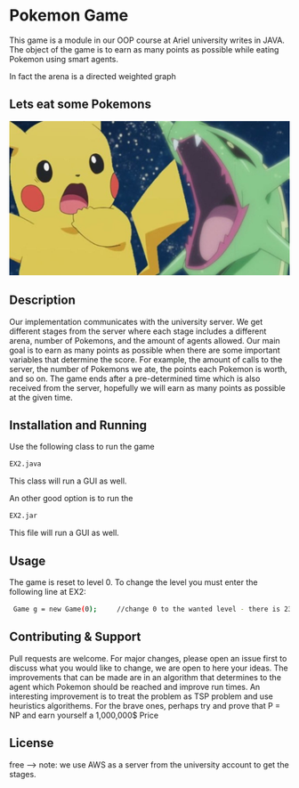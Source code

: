 # Pokemon Game

This game is a module in our OOP course at Ariel university writes in JAVA.
The object of the game is to earn as many points as possible while eating Pokemon using smart agents.

In fact the arena is a directed weighted graph

## Lets eat some Pokemons
![](https://github.com/IdoGuzi/OOP_DWGraph/blob/master/pokeatt.jpeg)

## Description

Our implementation communicates with the university server. We get different stages from the server where each stage includes a different arena, number of Pokemons, and the amount of agents allowed. Our main goal is to earn as many points as possible when there are some important variables that determine the score. For example, the amount of calls to the server, the number of Pokemons we ate, the points each Pokemon is worth, and so on. The game ends after a pre-determined time which is also received from the server, hopefully we will earn as many points as possible at the given time.

## Installation and Running

Use the following class to run the game 


```bash
EX2.java
```
This class will run a GUI as well.

An other good option is to run the  
```bash
EX2.jar
```
This file will run a GUI as well.


## Usage
The game is reset to level 0. To change the level you must enter the following line at EX2:

```bash
 Game g = new Game(0);     //change 0 to the wanted level - there is 23 levels
```

## Contributing & Support
Pull requests are welcome. For major changes, please open an issue first to discuss what you would like to change, we are open to here your ideas. The improvements that can be made are in an algorithm that determines to the agent which Pokemon should be reached and improve run times. 
An interesting improvement is to treat the problem as TSP problem and use heuristics algorithems.
For the brave ones, perhaps try and prove that P = NP and earn yourself a 1,000,000$ Price
## License
free  --> note: we use AWS as a server from the university account to get the stages.
